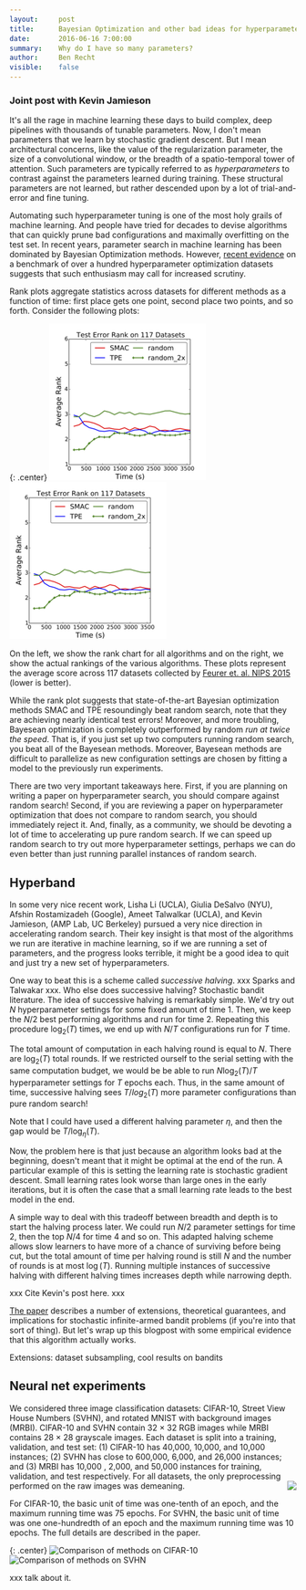 ```yaml
---
layout:     post
title:      Bayesian Optimization and other bad ideas for hyperparameter optimization
date:       2016-06-16 7:00:00
summary:    Why do I have so many parameters?
author:     Ben Recht
visible:    false
---
```



### Joint post with Kevin Jamieson

It's all the rage in machine learning these days to build complex, deep pipelines with thousands of tunable parameters.  Now, I don't mean parameters that we learn by stochastic gradient descent.  But I mean architectural concerns, like the value of the regularization parameter, the size of a convolutional window, or the breadth of a spatio-temporal tower of attention.  Such parameters are typically referred to as *hyperparameters* to contrast against the parameters learned during training. These structural parameters are not learned, but rather descended upon by a lot of trial-and-error and fine tuning.

Automating such hyperparameter tuning is one of the most holy grails of machine learning.  And people have tried for decades to devise algorithms that can quickly prune bad configurations and maximally overfitting on the test set.  In recent years, parameter search in machine learning has been dominated by Bayesian Optimization methods.  However, [recent evidence](http://arxiv.org/abs/1603.06560) on a benchmark of over a hundred hyperparameter optimization datasets suggests that such enthusiasm may call for increased scrutiny.  

Rank plots aggregate statistics across datasets for different methods as a function of time: first place gets one point, second place two points, and so forth.  Consider the following plots:

{: .center}
![Rank chart of various hyperparameter methods](/assets/hyperband/rank_chart.png)
![Bar plot comparing final test errors](/assets/hyperband/rank_chart.png)

On the left, we show the rank chart for all algorithms and on the right, we show the actual rankings of the various algorithms.  These plots represent the average score across 117 datasets collected by [Feurer et. al. NIPS 2015](http://papers.nips.cc/paper/5872-efficient-and-robust-automated-machine-learning) (lower is better).

 While the rank plot suggests that state-of-the-art Bayesian optimization methods SMAC and TPE resoundingly beat random search, note that they are achieving nearly identical test errors!  Moreover, and more troubling, Bayesean optimization is completely outperformed by random *run at twice the speed*.  That is, if you just set up two computers running random search, you beat all of the Bayesean methods.  Moreover, Bayesean methods are difficult to parallelize as new configuration settings are chosen by fitting a model to the previously run experiments.

 There are two very important takeaways here.  First, if you are planning on writing a paper on hyperparameter search, you should compare against random search!  Second, if you are reviewing a paper on hyperparameter optimization that does not compare to random search, you should immediately reject it.  And, finally, as a community, we should be devoting a lot of time to accelerating up pure random search.  If we can speed up random search to try out more hyperparameter settings, perhaps we can do even better than just running parallel instances of random search.

## Hyperband

In some very nice recent work, Lisha Li (UCLA), Giulia DeSalvo (NYU), Afshin Rostamizadeh (Google), Ameet Talwalkar (UCLA), and Kevin Jamieson, (AMP Lab, UC Berkeley) pursued a very nice direction in accelerating random search.  Their key insight is that most of the algorithms we run are iterative in machine learning, so if we are running a set of parameters, and the progress looks terrible, it might be a good idea to quit and just try a new set of hyperparameters.

One way to beat this is a scheme called *successive halving*.   xxx Sparks and Talwakar xxx.  Who else does successive halving?  Stochastic bandit literature.  The idea of successive halving is remarkably simple.  We'd try out $N$ hyperparameter settings for some fixed amount of time $1$.  Then, we keep the $N/2$ best performing algorithms and run for time $2$.  Repeating this procedure $\log_2(T)$ times, we end up with $N/T$ configurations run for $T$ time.

The total amount of computation in each halving round is equal to $N$. There are $\log_2(T)$ total rounds.  If we restricted ourself to the serial setting with the same computation budget,  we would be be able to run $N \log_2(T)/T$ hyperparameter settings for $T$ epochs each.  Thus, in the same amount of time, successive halving sees $T/log_2(T)$ more parameter configurations than pure random search!

Note that I could have used a different halving parameter $\eta$, and then the gap would be $T/\log_\eta(T)$.

Now, the problem here is that just because an algorithm looks bad at the beginning, doesn't meant that it might be optimal at the end of the run.  A particular example of this is setting the learning rate is stochastic gradient descent.  Small learning rates look worse than large ones in the early iterations, but it is often the case that a small learning rate leads to the best model in the end.

A simple way to deal with this tradeoff between breadth and depth is to start the halving process later.  We could run $N/2$ parameter settings for time $2$, then the top $N/4$ for time $4$ and so on.  This adapted halving scheme allows slow learners to have more of a chance of surviving before being cut, but the total amount of time per halving round is still $N$ and the number of rounds is at most $\log(T)$.  Running multiple instances of successive halving with different halving times increases depth while narrowing depth.

xxx Cite Kevin's post here. xxx

[The paper](http://arxiv.org/abs/1603.06560) describes a number of extensions, theoretical guarantees, and implications for stochastic infinite-armed bandit problems (if you're into that sort of thing). But let's wrap up this blogpost with some empirical evidence that this algorithm actually works.

Extensions: dataset subsampling, cool results on bandits


## Neural net experiments

We considered three image classification datasets: CIFAR-10, Street View House
Numbers (SVHN), and rotated MNIST with background images (MRBI). CIFAR-10 and
SVHN contain 32 × 32 RGB images while MRBI contains 28 × 28 grayscale images. Each dataset is
split into a training, validation, and test set: (1) CIFAR-10 has 40,000, 10,000, and 10,000 instances;
(2) SVHN has close to 600,000, 6,000, and 26,000 instances; and (3) MRBI has 10,000 , 2,000, and
50,000 instances for training, validation, and test respectively. For all datasets, the only preprocessing
performed on the raw images was demeaning.
<img src="./images/deep_table.png" class="img-responsive" align='right'></p>

For CIFAR-10, the basic unit of time was one-tenth of an epoch, and the maximum running time was 75 epochs.  For SVHN, the basic unit of time was one one-hundredth of an epoch and the maximum running time was 10 epochs.  The full details are described in the paper.

{: .center}
![Comparison of methods on CIFAR-10](/assets/hyperband/deep_1.png)
![Comparison of methods on SVHN](/assets/hyperband/deep_2.png)

xxx talk about it.
